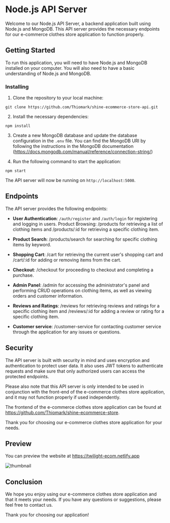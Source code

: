 # Node.js API Server

Welcome to our Node.js API Server, a backend application built using Node.js and MongoDB. This API server provides the necessary endpoints for our e-commerce clothes store application to function properly.

## Getting Started

To run this application, you will need to have Node.js and MongoDB installed on your computer. You will also need to have a basic understanding of Node.js and MongoDB.

### Installing

1. Clone the repository to your local machine:
```
git clone https://github.com/Thiomark/shine-ecommerce-store-api.git
```

2. Install the necessary dependencies:
```
npm install
```

3. Create a new MongoDB database and update the database configuration in the `.env` file. You can find the MongoDB URI by following the instructions in the MongoDB documentation (https://docs.mongodb.com/manual/reference/connection-string/)

4. Run the following command to start the application:
```
npm start
```


The API server will now be running on `http://localhost:5000`.

## Endpoints

The API server provides the following endpoints:

- **User Authentication**: `/auth/register` and `/auth/login` for registering and logging in users.
Product Browsing: /products for retrieving a list of clothing items and /products/:id for retrieving a specific clothing item.

- **Product Search**: /products/search for searching for specific clothing items by keyword.

- **Shopping Cart**: /cart for retrieving the current user's shopping cart and /cart/:id for adding or removing items from the cart.

- **Checkout**: /checkout for proceeding to checkout and completing a purchase.

- **Admin Panel**: /admin for accessing the administrator's panel and performing CRUD operations on clothing items, as well as viewing orders and customer information.

- **Reviews and Ratings**: /reviews for retrieving reviews and ratings for a specific clothing item and /reviews/:id for adding a review or rating for a specific clothing item.

- **Customer service**: /customer-service for contacting customer service through the application for any issues or questions.

## Security

The API server is built with security in mind and uses encryption and authentication to protect user data. It also uses JWT tokens to authenticate requests and make sure that only authorized users can access the protected endpoints.

Please also note that this API server is only intended to be used in conjunction with the front-end of the e-commerce clothes store application, and it may not function properly if used independently.

The frontend of the e-commerce clothes store application can be found at https://github.com/Thiomark/shine-ecommerce-store.

Thank you for choosing our e-commerce clothes store application for your needs.

## Preview

You can preview the website at https://twilight-ecom.netlify.app

![thumbnail](https://res.cloudinary.com/thiomark/image/upload/v1673517334/portfolio/Twillight.png)

## Conclusion
We hope you enjoy using our e-commerce clothes store application and that it meets your needs. If you have any questions or suggestions, please feel free to contact us.

Thank you for choosing our application!

